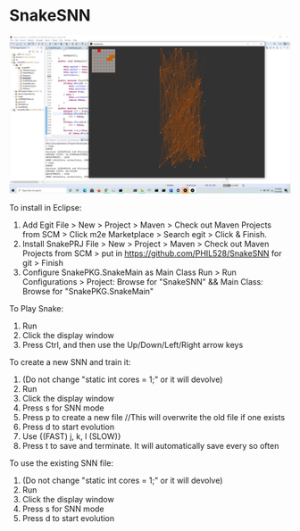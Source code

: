 # SnakeSNN

![Alt text](EclipseSnake.png?raw=true "Title")

To install in Eclipse:
1) Add Egit
File > New > Project > Maven > Check out Maven Projects from SCM > Click m2e Marketplace > Search egit > Click & Finish.
2) Install SnakePRJ
File > New > Project > Maven > Check out Maven Projects from SCM > put in https://github.com/PHIL528/SnakeSNN for git > Finish
3) Configure SnakePKG.SnakeMain as Main Class
Run > Run Configurations > Project: Browse for "SnakeSNN" && Main Class: Browse for "SnakePKG.SnakeMain"

To Play Snake:
1) Run
2) Click the display window
3) Press Ctrl, and then use the Up/Down/Left/Right arrow keys


To create a new SNN and train it:
1) (Do not change "static int cores = 1;" or it will devolve)
2) Run
3) Click the display window
4) Press s for SNN mode
5) Press p to create a new file    //This will overwrite the old file if one exists
6) Press d to start evolution
7) Use {(FAST) j, k, l (SLOW)}  
8) Press t to save and terminate. It will automatically save every so often


To use the existing SNN file:
1) (Do not change "static int cores = 1;" or it will devolve)
2) Run 
3) Click the display window
4) Press s for SNN mode
5) Press d to start evolution 



